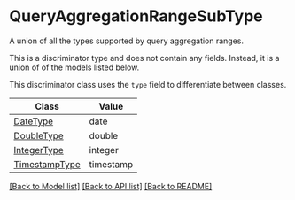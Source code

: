 # QueryAggregationRangeSubType

A union of all the types supported by query aggregation ranges.


This is a discriminator type and does not contain any fields. Instead, it is a union
of of the models listed below.

This discriminator class uses the `type` field to differentiate between classes.

| Class | Value
| ------------ | -------------
[DateType](DateType.md) | date
[DoubleType](DoubleType.md) | double
[IntegerType](IntegerType.md) | integer
[TimestampType](TimestampType.md) | timestamp


[[Back to Model list]](../../../README.md#models-v1-link) [[Back to API list]](../../../README.md#documentation-for-api-endpoints) [[Back to README]](../../../README.md)
